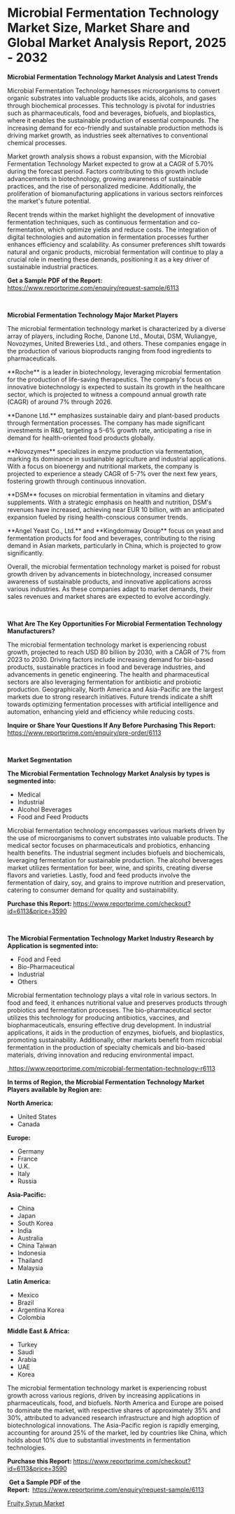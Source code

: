 <p><h1>Microbial Fermentation Technology Market Size, Market Share and Global Market Analysis Report, 2025 - 2032</h1></p><p><strong>Microbial Fermentation Technology Market Analysis and Latest Trends</strong></p>
<p><p>Microbial Fermentation Technology harnesses microorganisms to convert organic substrates into valuable products like acids, alcohols, and gases through biochemical processes. This technology is pivotal for industries such as pharmaceuticals, food and beverages, biofuels, and bioplastics, where it enables the sustainable production of essential compounds. The increasing demand for eco-friendly and sustainable production methods is driving market growth, as industries seek alternatives to conventional chemical processes.</p><p>Market growth analysis shows a robust expansion, with the Microbial Fermentation Technology Market expected to grow at a CAGR of 5.70% during the forecast period. Factors contributing to this growth include advancements in biotechnology, growing awareness of sustainable practices, and the rise of personalized medicine. Additionally, the proliferation of biomanufacturing applications in various sectors reinforces the market's future potential.</p><p>Recent trends within the market highlight the development of innovative fermentation techniques, such as continuous fermentation and co-fermentation, which optimize yields and reduce costs. The integration of digital technologies and automation in fermentation processes further enhances efficiency and scalability. As consumer preferences shift towards natural and organic products, microbial fermentation will continue to play a crucial role in meeting these demands, positioning it as a key driver of sustainable industrial practices.</p></p>
<p><strong>Get a Sample PDF of the Report:&nbsp;</strong> <a href="https://www.reportprime.com/enquiry/request-sample/6113?utm_campaign=3297&utm_medium=2&utm_source=Github&utm_content=ia&utm_term=19032025&utm_id=microbial-fermentation-technology">https://www.reportprime.com/enquiry/request-sample/6113</a></p>
<p>&nbsp;</p>
<p><strong>Microbial Fermentation Technology Major Market Players</strong></p>
<p><p>The microbial fermentation technology market is characterized by a diverse array of players, including Roche, Danone Ltd., Moutai, DSM, Wuliangye, Novozymes, United Breweries Ltd., and others. These companies engage in the production of various bioproducts ranging from food ingredients to pharmaceuticals.</p><p>**Roche** is a leader in biotechnology, leveraging microbial fermentation for the production of life-saving therapeutics. The company's focus on innovative biotechnology is expected to sustain its growth in the healthcare sector, which is projected to witness a compound annual growth rate (CAGR) of around 7% through 2026.</p><p>**Danone Ltd.** emphasizes sustainable dairy and plant-based products through fermentation processes. The company has made significant investments in R&D, targeting a 5-6% growth rate, anticipating a rise in demand for health-oriented food products globally.</p><p>**Novozymes** specializes in enzyme production via fermentation, marking its dominance in sustainable agriculture and industrial applications. With a focus on bioenergy and nutritional markets, the company is projected to experience a steady CAGR of 5-7% over the next few years, fostering growth through continuous innovation.</p><p>**DSM** focuses on microbial fermentation in vitamins and dietary supplements. With a strategic emphasis on health and nutrition, DSM's revenues have increased, achieving near EUR 10 billion, with an anticipated expansion fueled by rising health-conscious consumer trends.</p><p>**Angel Yeast Co., Ltd.** and **Kingdomway Group** focus on yeast and fermentation products for food and beverages, contributing to the rising demand in Asian markets, particularly in China, which is projected to grow significantly.</p><p>Overall, the microbial fermentation technology market is poised for robust growth driven by advancements in biotechnology, increased consumer awareness of sustainable products, and innovative applications across various industries. As these companies adapt to market demands, their sales revenues and market shares are expected to evolve accordingly.</p></p>
<p>&nbsp;</p>
<p><strong>What Are The Key Opportunities For Microbial Fermentation Technology Manufacturers?</strong></p>
<p><p>The microbial fermentation technology market is experiencing robust growth, projected to reach USD 80 billion by 2030, with a CAGR of 7% from 2023 to 2030. Driving factors include increasing demand for bio-based products, sustainable practices in food and beverage industries, and advancements in genetic engineering. The health and pharmaceutical sectors are also leveraging fermentation for antibiotic and probiotic production. Geographically, North America and Asia-Pacific are the largest markets due to strong research initiatives. Future trends indicate a shift towards optimizing fermentation processes with artificial intelligence and automation, enhancing yield and efficiency while reducing costs.</p></p>
<p><strong>Inquire or Share Your Questions If Any Before Purchasing This Report:</strong> <a href="https://www.reportprime.com/enquiry/pre-order/6113?utm_campaign=3297&utm_medium=2&utm_source=Github&utm_content=ia&utm_term=19032025&utm_id=microbial-fermentation-technology">https://www.reportprime.com/enquiry/pre-order/6113</a></p>
<p>&nbsp;</p>
<p><strong>Market Segmentation</strong></p>
<p><strong>The Microbial Fermentation Technology Market Analysis by types is segmented into:</strong></p>
<p><ul><li>Medical</li><li>Industrial</li><li>Alcohol Beverages</li><li>Food and Feed Products</li></ul></p>
<p><p>Microbial fermentation technology encompasses various markets driven by the use of microorganisms to convert substrates into valuable products. The medical sector focuses on pharmaceuticals and probiotics, enhancing health benefits. The industrial segment includes biofuels and biochemicals, leveraging fermentation for sustainable production. The alcohol beverages market utilizes fermentation for beer, wine, and spirits, creating diverse flavors and varieties. Lastly, food and feed products involve the fermentation of dairy, soy, and grains to improve nutrition and preservation, catering to consumer demand for quality and sustainability.</p></p>
<p><strong>Purchase this Report:&nbsp;</strong><a href="https://www.reportprime.com/checkout?id=6113&price=3590&utm_campaign=3297&utm_medium=2&utm_source=Github&utm_content=ia&utm_term=19032025&utm_id=microbial-fermentation-technology">https://www.reportprime.com/checkout?id=6113&price=3590</a></p>
<p>&nbsp;</p>
<p><strong>The Microbial Fermentation Technology Market Industry Research by Application is segmented into:</strong></p>
<p><ul><li>Food and Feed</li><li>Bio-Pharmaceutical</li><li>Industrial</li><li>Others</li></ul></p>
<p><p>Microbial fermentation technology plays a vital role in various sectors. In food and feed, it enhances nutritional value and preserves products through probiotics and fermentation processes. The bio-pharmaceutical sector utilizes this technology for producing antibiotics, vaccines, and biopharmaceuticals, ensuring effective drug development. In industrial applications, it aids in the production of enzymes, biofuels, and bioplastics, promoting sustainability. Additionally, other markets benefit from microbial fermentation in the production of specialty chemicals and bio-based materials, driving innovation and reducing environmental impact.</p></p>
<p><a href="https://www.reportprime.com/microbial-fermentation-technology-r6113?utm_campaign=3297&utm_medium=2&utm_source=Github&utm_content=ia&utm_term=19032025&utm_id=microbial-fermentation-technology">&nbsp;https://www.reportprime.com/microbial-fermentation-technology-r6113</a></p>
<p><strong>In terms of Region, the Microbial Fermentation Technology Market Players available by Region are:</strong></p>
<p>
    <p> <strong> North America: </strong>
        <ul>
            <li>United States</li>
            <li>Canada</li>
        </ul>
        </p> 
    <p> <strong> Europe: </strong>
        <ul>
            <li>Germany</li>
            <li>France</li>
            <li>U.K.</li>
            <li>Italy</li>
            <li>Russia</li>
        </ul>
        </p> 
    <p> <strong> Asia-Pacific: </strong>
        <ul>
            <li>China</li>
            <li>Japan</li>
            <li>South Korea</li>
            <li>India</li>
            <li>Australia</li>
            <li>China Taiwan</li>
            <li>Indonesia</li>
            <li>Thailand</li>
            <li>Malaysia</li>
        </ul>
        </p> 
    <p> <strong> Latin America: </strong>
        <ul>
            <li>Mexico</li>
            <li>Brazil</li>
            <li>Argentina Korea</li>
            <li>Colombia</li>
        </ul>
        </p> 
    <p> <strong> Middle East & Africa: </strong>
        <ul>
            <li>Turkey</li>
            <li>Saudi</li>
            <li>Arabia</li>
            <li>UAE</li>
            <li>Korea</li>
        </ul>
    </p>
    </p>
<p><p>The microbial fermentation technology market is experiencing robust growth across various regions, driven by increasing applications in pharmaceuticals, food, and biofuels. North America and Europe are poised to dominate the market, with respective shares of approximately 35% and 30%, attributed to advanced research infrastructure and high adoption of biotechnological innovations. The Asia-Pacific region is rapidly emerging, accounting for around 25% of the market, led by countries like China, which holds about 10% due to substantial investments in fermentation technologies.</p></p>
<p><strong>Purchase this Report: </strong><a href="https://www.reportprime.com/checkout?id=6113&price=3590&utm_campaign=3297&utm_medium=2&utm_source=Github&utm_content=ia&utm_term=19032025&utm_id=microbial-fermentation-technology">https://www.reportprime.com/checkout?id=6113&price=3590</a></p>
<p>&nbsp;<strong>Get a Sample PDF of the Report:&nbsp;&nbsp;</strong><a href="https://www.reportprime.com/enquiry/request-sample/6113?utm_campaign=3297&utm_medium=2&utm_source=Github&utm_content=ia&utm_term=19032025&utm_id=microbial-fermentation-technology">https://www.reportprime.com/enquiry/request-sample/6113</a></p>
<p><strong></strong></p>
<p><p><a href="https://github.com/donkalucine10/Market-Research-Report-List-1/blob/main/fruity-syrup-market.md?utm_campaign=3297&utm_medium=2&utm_source=Github&utm_content=ia&utm_term=19032025&utm_id=microbial-fermentation-technology">Fruity Syrup Market</a></p></p>
